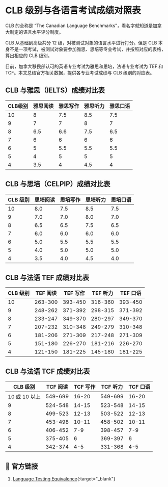 # CLB 级别与各语言考试成绩对照表

CLB 的全称是 “The Canadian Language Benchmarks”，看名字就知道是加拿大制定的语言水平评分制度。

CLB 从基础到高级共分 12 级，对被测试对象的语言水平进行打分。但是 CLB 本身不是一项考试，被测试对象要参加雅思、思培等专业考试，并按照对应的表格，算出相应的 CLB 级别。

目前，加拿大移民部认可的英语专业考试为雅思和思培，法语专业考试为 TEF 和 TCF。本文总结官方相关数据，提供各专业考试成绩与 CLB 级别的对应表。

## CLB 与雅思（IELTS）成绩对比表

<table class="styled-table">
    <thead>
    <tr>
        <th>CLB级别</th>
        <th>雅思阅读</th>
        <th>雅思写作</th>
        <th>雅思听力</th>
        <th>雅思口语</th>
    </tr>
    </thead>
    <tbody>
    <tr>
        <td>10</td>
        <td>8</td>
        <td>7.5</td>
        <td>8.5</td>
        <td>7.5</td>
    </tr>
    <tr>
        <td>9</td>
        <td>7</td>
        <td>7</td>
        <td>8</td>
        <td>7</td>
    </tr>
    <tr>
        <td>8</td>
        <td>6.5</td>
        <td>6.6</td>
        <td>7.5</td>
        <td>6.5</td>
    </tr>
    <tr>
        <td>7</td>
        <td>6</td>
        <td>6</td>
        <td>6</td>
        <td>6</td>
    </tr>
    <tr>
        <td>6</td>
        <td>5</td>
        <td>5.5</td>
        <td>5.5</td>
        <td>5.5</td>
    </tr>
    <tr>
        <td>5</td>
        <td>4</td>
        <td>5</td>
        <td>5</td>
        <td>5</td>
    </tr>
    <tr>
        <td>4</td>
        <td>3.5</td>
        <td>4</td>
        <td>4.5</td>
        <td>4</td>
    </tr>
     <!-- <tr>
        <td>100万以上</td>
        <td colspan="3">请致电本所咨询</td>
    </tr> -->
    </tbody>
</table>

## CLB 与思培（CELPIP）成绩对比表

<table class="styled-table">
<thead>
<tr>
<th scope="col">CLB 级别</th>
<th scope="col">思培阅读</th>
<th scope="col">思培写作</th>
<th scope="col">思培听力</th>
<th scope="col">思培口语</th>
</tr>
</thead>
<tbody>
<tr>
<td>10</td>
<td>8.0</td>
<td>7.5</td>
<td>8.5</td>
<td>7.5</td>
</tr>
<tr>
<td>9</td>
<td>7.0</td>
<td>7.0</td>
<td>8.0</td>
<td>7.0</td>
</tr>
<tr>
<td>8</td>
<td>6.5</td>
<td>6.5</td>
<td>7.5</td>
<td>6.5</td>
</tr>
<tr>
<td>7</td>
<td>6.0</td>
<td>6.0</td>
<td>6.0</td>
<td>6.0</td>
</tr>
<tr>
<td>6</td>
<td>5.0</td>
<td>5.5</td>
<td>5.5</td>
<td>5.5</td>
</tr>
<tr>
<td>5</td>
<td>4.0</td>
<td>5.0</td>
<td>5.0</td>
<td>5.0</td>
</tr>
<tr>
<td>4</td>
<td>3.5</td>
<td>4.0</td>
<td>4.5</td>
<td>4.0</td>
</tr>
</tbody>
</table>

## CLB 与法语 TEF 成绩对比表

<table class="styled-table">
<thead>
<tr>
<th scope="col">CLB 级别</th>
<th scope="col">TEF 阅读</th>
<th scope="col">TEF 写作</th>
<th scope="col">TEF 听力</th>
<th scope="col">TEF 口语</th>
</tr>
</thead>
<tbody>
<tr>
<td>10</td>
<td>263-300</td>
<td>393-450</td>
<td>316-360</td>
<td>393-450</td>
</tr>
<tr>
<td>9</td>
<td>248-262</td>
<td>371-392</td>
<td>298-315</td>
<td>371-392</td>
</tr>
<tr>
<td>8</td>
<td>233-247</td>
<td>349-370</td>
<td>280-297</td>
<td>349-370</td>
</tr>
<tr>
<td>7</td>
<td>207-232</td>
<td>310-348</td>
<td>249-279</td>
<td>310-348</td>
</tr>
<tr>
<td>6</td>
<td>181-206</td>
<td>271-309</td>
<td>217-248</td>
<td>271-309</td>
</tr>
<tr>
<td>5</td>
<td>151-180</td>
<td>226-270</td>
<td>181-216</td>
<td>226-270</td>
</tr>
<tr>
<td>4</td>
<td>121-150</td>
<td>181-225</td>
<td>145-180</td>
<td>181-225</td>
</tr>
</tbody>
</table>

## CLB 与法语 TCF 成绩对比表

<table class="styled-table">
<thead>
<tr>
<th scope="col">CLB 级别</th>
<th scope="col">TCF 阅读</th>
<th scope="col">TCF 写作</th>
<th scope="col">TCF 听力</th>
<th scope="col">TCF 口语</th>
</tr>
</thead>
<tbody>
<tr>
<td>10 或 10 以上</td>
<td>549-699</td>
<td>16-20</td>
<td>549-699</td>
<td>16-20</td>
</tr>
<tr>
<td>9</td>
<td>524-548</td>
<td>14-15</td>
<td>523-548</td>
<td>14-15</td>
</tr>
<tr>
<td>8</td>
<td>499-523</td>
<td>12-13</td>
<td>503-522</td>
<td>12-13</td>
</tr>
<tr>
<td>7</td>
<td>453-498</td>
<td>10-11</td>
<td>458-502</td>
<td>10-11</td>
</tr>
<tr>
<td>6</td>
<td>406-452</td>
<td>7-9</td>
<td>398-457</td>
<td>7-9</td>
</tr>
<tr>
<td>5</td>
<td>375-405</td>
<td>6</td>
<td>369-397</td>
<td>6</td>
</tr>
<tr>
<td>4</td>
<td>342-374</td>
<td>4-5</td>
<td>331-368</td>
<td>4-5</td>
</tr>
</tbody>
</table>

## 🔗 官方链接

1. [Language Testing Equivalence](https://www.canada.ca/en/immigration-refugees-citizenship/services/immigrate-canada/express-entry/documents/language-requirements/language-testing.html){:target="\_blank"}

